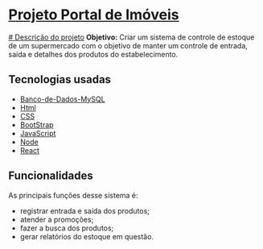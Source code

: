 # [Projeto Portal de Imóveis](https://github.com/Renan1102/Projeto-integrador)
[# Descrição do projeto](https://github.com/Renan1102/Projeto-integrador)
**Objetivo:** Criar um sistema de controle de estoque de um supermercado com o objetivo de manter um controle de entrada, saída e detalhes dos produtos do estabelecimento.

## Tecnologias usadas 
- [Banco-de-Dados-MySQL](https://www.mysql.com/)
- [Html](https://www.w3schools.com/html/)
- [CSS](https://www.w3schools.com/css/)
- [BootStrap](https://getbootstrap.com/)
- [JavaScript](https://www.javascript.com/) 
- [Node](https://nodejs.org/en/)
- [React](react.com) 

## Funcionalidades 
As principais funções desse sistema é:
- registrar entrada e saída dos produtos;
- atender a promoções;
- fazer a busca dos produtos;
- gerar relatórios do estoque em questão.


